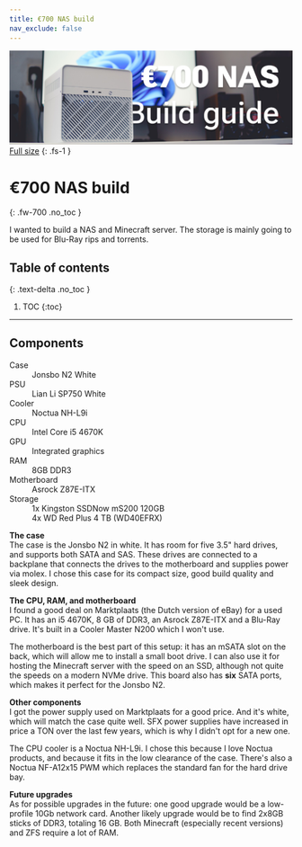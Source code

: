 ```yaml
---
title: €700 NAS build
nav_exclude: false
---
```


![](700-nas-build_header_1200px.jpg)
[Full size](700-nas-build_header.jpg)
{: .fs-1 }

# €700 NAS build
{: .fw-700 .no_toc }

I wanted to build a NAS and Minecraft server. The storage is mainly going to be used for Blu-Ray rips and torrents.

## Table of contents
{: .text-delta .no_toc }

1. TOC
{:toc}

----

## Components

<dl>
  <dt>Case</dt>
  <dd>Jonsbo N2 White</dd>
  <dt>PSU</dt>
  <dd>Lian Li SP750 White</dd>
  <dt>Cooler</dt>
  <dd>Noctua NH-L9i</dd>
  <dt>CPU</dt>
  <dd>Intel Core i5 4670K</dd>
  <dt>GPU</dt>
  <dd>Integrated graphics</dd>
  <dt>RAM</dt>
  <dd>8GB DDR3</dd>
  <dt>Motherboard</dt>
  <dd>Asrock Z87E-ITX</dd>
  <dt>Storage</dt>
  <dd>1x Kingston SSDNow mS200 120GB<br>4x WD Red Plus 4 TB (WD40EFRX)</dd>
</dl>

**The case**  
The case is the Jonsbo N2 in white. It has room for five 3.5" hard drives, and supports both SATA and SAS. These drives are connected to a backplane that connects the drives to the motherboard and supplies power via molex. I chose this case for its compact size, good build quality and sleek design.

**The CPU, RAM, and motherboard**  
I found a good deal on Marktplaats (the Dutch version of eBay) for a used PC. It has an i5 4670K, 8 GB of DDR3, an Asrock Z87E-ITX and a Blu-Ray drive. It's built in a Cooler Master N200 which I won't use.

The motherboard is the best part of this setup: it has an mSATA slot on the back, which will allow me to install a small boot drive. I can also use it for hosting the Minecraft server with the speed on an SSD, although not quite the speeds on a modern NVMe drive. This board also has **six** SATA ports, which makes it perfect for the Jonsbo N2.

**Other components**  
I got the power supply used on Marktplaats for a good price. And it's white, which will match the case quite well. SFX power supplies have increased in price a TON over the last few years, which is why I didn't opt for a new one.

The CPU cooler is a Noctua NH-L9i. I chose this because I love Noctua products, and because it fits in the low clearance of the case. There's also a Noctua NF-A12x15 PWM which replaces the standard fan for the hard drive bay.

**Future upgrades**  
As for possible upgrades in the future: one good upgrade would be a low-profile 10Gb network card. Another likely upgrade would be to find 2x8GB sticks of DDR3, totaling 16 GB. Both Minecraft (especially recent versions) and ZFS require a lot of RAM.